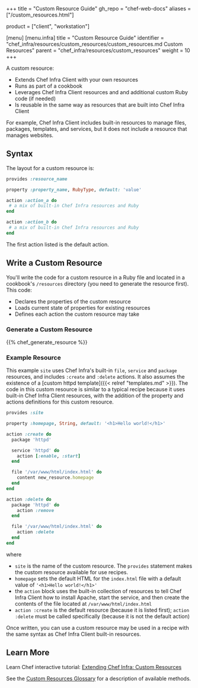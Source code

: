 +++
title = "Custom Resource Guide"
gh_repo = "chef-web-docs"
aliases = ["/custom_resources.html"]

product = ["client", "workstation"]

[menu]
  [menu.infra]
    title = "Custom Resource Guide"
    identifier = "chef_infra/resources/custom_resources/custom_resources.md Custom Resources"
    parent = "chef_infra/resources/custom_resources"
    weight = 10
+++

A custom resource:

- Extends Chef Infra Client with your own resources
- Runs as part of a cookbook
- Leverages Chef Infra Client resources and and additional custom Ruby code (if needed)
- Is reusable in the same way as resources that are built into Chef Infra Client

For example, Chef Infra Client includes built-in resources to manage files, packages, templates, and services, but it does not include a resource that manages websites.

## Syntax

The layout for a custom resource is:

```ruby
provides :resource_name

property :property_name, RubyType, default: 'value'

action :action_a do
 # a mix of built-in Chef Infra resources and Ruby
end

action :action_b do
 # a mix of built-in Chef Infra resources and Ruby
end
```

The first action listed is the default action.

## Write a Custom Resource

You'll write the code for a custom resource in a Ruby file and located in a cookbook's `/resources` directory (you need to generate the resource first). This code:

- Declares the properties of the custom resource
- Loads current state of properties for existing resources
- Defines each action the custom resource may take

### Generate a Custom Resource

{{% chef_generate_resource %}}

### Example Resource

This example `site` uses Chef Infra's built-in `file`, `service` and `package` resources, and includes `:create` and `:delete` actions. It also assumes the existence of a [custom httpd template]({{< relref "templates.md" >}}). The code in this custom resource is similar to a typical recipe because it uses built-in Chef Infra Client resources, with the addition of the property and actions definitions for this custom resource.

```ruby
provides :site

property :homepage, String, default: '<h1>Hello world!</h1>'

action :create do
  package 'httpd'

  service 'httpd' do
    action [:enable, :start]
  end

  file '/var/www/html/index.html' do
    content new_resource.homepage
  end
end

action :delete do
  package 'httpd' do
    action :remove
  end

  file '/var/www/html/index.html' do
    action :delete
  end
end
```

where

- `site` is the name of the custom resource. The `provides` statement makes the custom resource available for use recipes.
- `homepage` sets the default HTML for the `index.html` file with a default value of `'<h1>Hello world!</h1>'`
- the `action` block uses the built-in collection of resources to tell Chef Infra Client how to install Apache, start the service, and then create the contents of the file located at `/var/www/html/index.html`
- `action :create` is the default resource (because it is listed first); `action :delete` must be called specifically (because it is not the default action)

Once written, you can use a custom resource may be used in a recipe with the same syntax as Chef Infra Client built-in resources.

## Learn More

Learn Chef interactive tutorial: [Extending Chef Infra: Custom Resources](https://learn.chef.io/courses/course-v1:chef+Infra201+Perpetual/about)

See the [Custom Resources Glossary](/glossary_resources) for a description of available methods.
